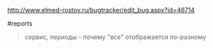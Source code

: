 http://www.elmed-rostov.ru/bugtracker/edit_bug.aspx?id=46714

#reports 

>	сервис, периоды - почему "все" отображается по-разному


